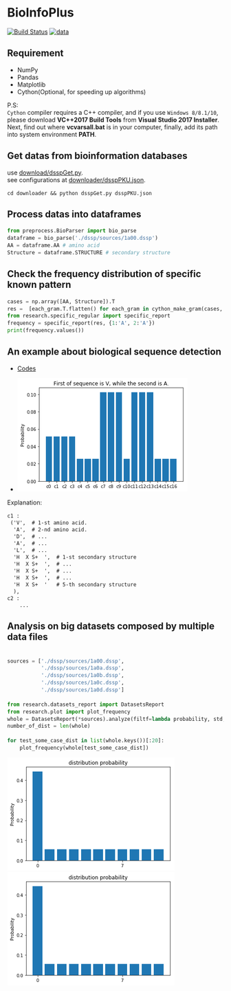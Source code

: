 # BioInfoPlus
[![Build Status](https://travis-ci.org/thautwarm/BioInfoPlus.svg?branch=master)](https://travis-ci.org/thautwarm/BioInfoPlus)
[![data](https://img.shields.io/badge/cbi-pku-green.svg?style=flat)](http://www.cbi.pku.edu.cn/main.php?id=100)
## Requirement

- NumPy
- Pandas
- Matplotlib
- Cython(Optional, for speeding up algorithms)

P.S:  
`Cython` compiler requires a C++ compiler, and if you use `Windows 8/8.1/10`, please download **VC++2017 Build Tools** from **Visual Studio 2017 Installer**.   
Next, find out where **vcvarsall.bat** is in your computer, finally, add its path into system environment **PATH**.


## Get datas from bioinformation databases

use [download/dsspGet.py](https://github.com/thautwarm/BioInfoPlus/blob/master/downloader/dsspGet.py).  
see configurations at [downloader/dsspPKU.json](https://github.com/thautwarm/BioInfoPlus/blob/master/downloader/dsspPKU.json).
```
cd downloader && python dsspGet.py dsspPKU.json
```

## Process datas into dataframes

```python
from preprocess.BioParser import bio_parse
dataframe = bio_parse('./dssp/sources/1a00.dssp')
AA = dataframe.AA # amino acid
Structure = dataframe.STRUCTURE # secondary structure
```


## Check the frequency distribution of specific known pattern

```python
cases = np.array([AA, Structure]).T
res =  [each_gram.T.flatten() for each_gram in cython_make_gram(cases, 5)]
from research.specific_regular import specific_report
frequency = specific_report(res, {1:'A', 2:'A'})
print(frequency.values())
```


## An example about biological sequence detection

- [Codes](./main.py)

- [![Simple](https://github.com/thautwarm/BioInfoPlus/raw/master/figure/simple.png)](https://github.com/thautwarm/BioInfoPlus/raw/master/figure/simple.png)


Explanation:
```
c1 :
 ('V',  # 1-st amino acid.
  'A',  # 2-nd amino acid.
  'D',  # ...
  'A',  # ...
  'L',  # ...
  'H  X S+  ',  # 1-st secondary structure
  'H  X S+  ',  # ...
  'H  X S+  ',  # ...
  'H  X S+  ',  # ...
  'H  X S+  '   # 5-th secondary structure
  ),
c2 :
    ...
```

## Analysis on big datasets composed by multiple data files

```python

sources = ['./dssp/sources/1a00.dssp', 
           './dssp/sources/1a0a.dssp',
           './dssp/sources/1a0b.dssp',
           './dssp/sources/1a0c.dssp',
           './dssp/sources/1a0d.dssp']

from research.datasets_report import DatasetsReport
from research.plot import plot_frequency
whole = DatasetsReport(*sources).analyze(filtf=lambda probability, std, mean: probability>0.4)
number_of_dist = len(whole)

for test_some_case_dist in list(whole.keys())[:20]:
    plot_frequency(whole[test_some_case_dist])
```

[![fig1](https://github.com/thautwarm/BioInfoPlus/raw/master/figure/dist-prob1.png)](https://github.com/thautwarm/BioInfoPlus/raw/master/figure/dist-prob1.png)
[![fig2](https://github.com/thautwarm/BioInfoPlus/raw/master/figure/dist-prob2.png)](https://github.com/thautwarm/BioInfoPlus/raw/master/figure/dist-prob2.png)
